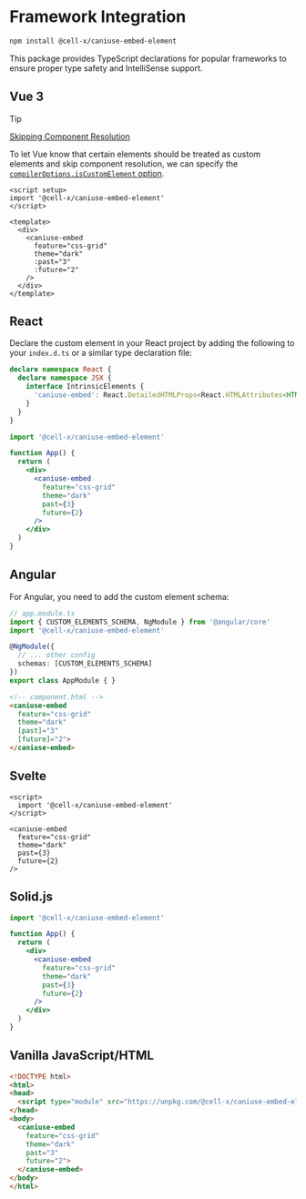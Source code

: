# Framework Integration

```bash
npm install @cell-x/caniuse-embed-element
```

This package provides TypeScript declarations for popular frameworks to ensure proper type safety and IntelliSense support.

## Vue 3

> [!TIP]
>
> [Skipping Component Resolution](https://vuejs.org/guide/extras/web-components.html#skipping-component-resolution)
>
> To let Vue know that certain elements should be treated as custom elements and skip component resolution, we can specify the [`compilerOptions.isCustomElement` option](https://vuejs.org/api/application.html#app-config-compileroptions).

```vue
<script setup>
import '@cell-x/caniuse-embed-element'
</script>

<template>
  <div>
    <caniuse-embed
      feature="css-grid"
      theme="dark"
      :past="3"
      :future="2"
    />
  </div>
</template>
```

## React

Declare the custom element in your React project by adding the following to your `index.d.ts` or a similar type declaration file:

```ts
declare namespace React {
  declare namespace JSX {
    interface IntrinsicElements {
      'caniuse-embed': React.DetailedHTMLProps<React.HTMLAttributes<HTMLElement>, HTMLElement> & HTMLElementPropsMap['caniuse-embed']
    }
  }
}
```

```jsx
import '@cell-x/caniuse-embed-element'

function App() {
  return (
    <div>
      <caniuse-embed
        feature="css-grid"
        theme="dark"
        past={3}
        future={2}
      />
    </div>
  )
}
```

## Angular

For Angular, you need to add the custom element schema:

```typescript
// app.module.ts
import { CUSTOM_ELEMENTS_SCHEMA, NgModule } from '@angular/core'
import '@cell-x/caniuse-embed-element'

@NgModule({
  // ... other config
  schemas: [CUSTOM_ELEMENTS_SCHEMA]
})
export class AppModule { }
```

```html
<!-- component.html -->
<caniuse-embed
  feature="css-grid"
  theme="dark"
  [past]="3"
  [future]="2">
</caniuse-embed>
```

## Svelte

```svelte
<script>
  import '@cell-x/caniuse-embed-element'
</script>

<caniuse-embed
  feature="css-grid"
  theme="dark"
  past={3}
  future={2}
/>
```

## Solid.js

```jsx
import '@cell-x/caniuse-embed-element'

function App() {
  return (
    <div>
      <caniuse-embed
        feature="css-grid"
        theme="dark"
        past={3}
        future={2}
      />
    </div>
  )
}
```

## Vanilla JavaScript/HTML

```html
<!DOCTYPE html>
<html>
<head>
  <script type="module" src="https://unpkg.com/@cell-x/caniuse-embed-element"></script>
</head>
<body>
  <caniuse-embed
    feature="css-grid"
    theme="dark"
    past="3"
    future="2">
  </caniuse-embed>
</body>
</html>
```
